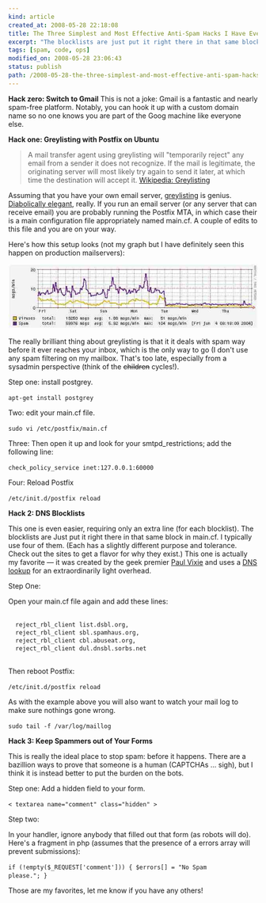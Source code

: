 ```yaml
--- 
kind: article
created_at: 2008-05-28 22:18:08
title: The Three Simplest and Most Effective Anti-Spam Hacks I Have Ever Seen
excerpt: "The blocklists are just put it right there in that same block in main.cf. I typically use four of them."
tags: [spam, code, ops]
modified_on: 2008-05-28 23:06:43
status: publish 
path: /2008-05-28-the-three-simplest-and-most-effective-anti-spam-hacks-i-have-ever-seen
---
```


<strong>Hack zero: Switch to Gmail</strong>
This is not a joke: Gmail is a fantastic and nearly spam-free platform. Notably, you can hook it up with a custom domain name so no one knows you are part of the Goog machine like everyone else.

<strong>Hack one: Greylisting with Postfix on Ubuntu</strong>

<blockquote>A mail transfer agent using greylisting will "temporarily reject" any email from a sender it does not recognize. If the mail is legitimate, the originating server will most likely try again to send it later, at which time the destination will accept it. <span class="attribution"><a href="http://en.wikipedia.org/wiki/Greylisting">Wikipedia: Greylisting</a></span></blockquote>

Assuming that you have your own email server, <a href="http://postgrey.schweikert.ch/">greylisting</a> is genius. <a href="http://en.wikipedia.org/wiki/Greylisting">Diabolically elegant</a>, really. If you run an email server (or any server that can receive email) you are probably running the Postfix MTA, in which case their is a main configuration file appropriately named main.cf. A couple of edits to this file and you are on your way. 

Here's how this setup looks (not my graph but I have definitely seen this happen on production mailservers):

<img src="/images/mailgraph_greylisting.jpg" title="spam goes away" alt=" " /> 

The really brilliant thing about greylisting is that it it deals with spam way before it ever reaches your inbox, which is the only way to go (I don't use any spam filtering on my mailbox. That's too late, especially from a sysadmin perspective (think of the <strike>children</strike> cycles!).

Step one: install postgrey.

<code>apt-get install postgrey</code>

Two: edit your main.cf file. 

<code>sudo vi /etc/postfix/main.cf</code>

Three: Then open it up and look for your smtpd_restrictions; add the following line:

<code>check_policy_service inet:127.0.0.1:60000 </code>

Four: Reload Postfix

<code>/etc/init.d/postfix reload</code>

<strong>Hack 2: DNS Blocklists</strong>

This one is even easier, requiring only an extra line (for each blocklist). The blocklists are Just put it right there in that same block in main.cf. I typically use four of them. (Each has a slightly different purpose and tolerance. Check out the sites to get a flavor for why they exist.) This one is actually my favorite &mdash; it was created by the geek premier <a href="http://en.wikipedia.org/wiki/Paul_Vixie">Paul Vixie</a> and uses a <a href="http://en.wikipedia.org/wiki/DNSBL">DNS lookup</a> for an extraordinarily light overhead. 

Step One: 

Open your main.cf file again and add these lines:

<pre>
  <code>
  reject_rbl_client list.dsbl.org,
  reject_rbl_client sbl.spamhaus.org,
  reject_rbl_client cbl.abuseat.org,
  reject_rbl_client dul.dnsbl.sorbs.net
  </code>
</pre>

Then reboot Postfix: 

<code>/etc/init.d/postfix reload</code>

As with the example above you will also want to watch your mail log to make sure nothings gone wrong. 

<code>sudo tail -f /var/log/maillog</code>

<strong>Hack 3: Keep Spammers out of Your Forms</strong>

This is really the ideal place to stop spam: before it happens. There are a bazillion ways to prove that someone is a human (CAPTCHAs ... sigh), but I think it is instead better to put the burden on the bots. 

Step one: 
Add a hidden field to your form. 

<code>< textarea name="comment" class="hidden" > </code>

 Step two: 

In your handler, ignore anybody that filled out that form (as robots will do). Here's a fragment in php (assumes that the presence of a errors array will prevent submissions):

<code>if (!empty($_REQUEST['comment'])) { $errors[] = "No Spam please."; }</code>

Those are my favorites, let me know if you have any others!
